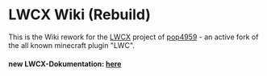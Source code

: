 # LWCX Wiki (Rebuild)

This is the Wiki rework for the [LWCX](https://github.com/pop4959/LWCX) project of [pop4959](https://github.com/pop4959) - an active fork of the all known minecraft plugin "LWC".

#### new LWCX-Dokumentation: [here](https://github.com/RedstoneFuture/LWCX-Wiki-Rebuild/wiki)
